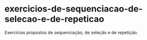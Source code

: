 # exercicios-de-sequenciacao-de-selecao-e-de-repeticao
Exercícios propostos de sequenciação, de seleção e de repetição.
